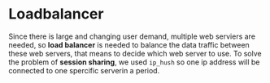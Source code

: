 # Loadbalancer
Since there is large and changing user demand, multiple web serviers are needed, so **load balancer** is needed to balance the data traffic
between these web servers, that means to decide which web server to use. To solve the problem of **session sharing**, we used `ip_hush` so one ip address will be connected to one spercific serverin a period.
